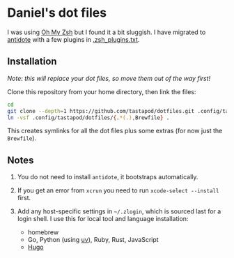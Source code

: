 # Daniel's dot files

I was using [Oh My Zsh](https://ohmyz.sh) but I found it a bit sluggish. I have migrated to [antidote](https://antidote.sh) with a few plugins in [.zsh_plugins.txt](.zsh_plugins.txt).

## Installation

_Note: this will replace your dot files, so move them out of the way first!_

Clone this repository from your home directory, then link the files:

```zsh
cd
git clone --depth=1 https://github.com/tastapod/dotfiles.git .config/tastapod/dotfiles
ln -vsf .config/tastapod/dotfiles/{.*(.),Brewfile} .
```

This creates symlinks for all the dot files plus some extras (for now just the `Brewfile`).

## Notes

1. You do not need to install `antidote`, it bootstraps automatically.

1. If you get an error from `xcrun` you need to run `xcode-select --install` first.

1. Add any host-specific settings in `~/.zlogin`, which is sourced last for a login shell. I use this for local tool and language installation:
    - homebrew
    - Go, Python (using [uv](https://docs.astral.sh/uv/)), Ruby, Rust, JavaScript
    - [Hugo](https://gohugo.io)
